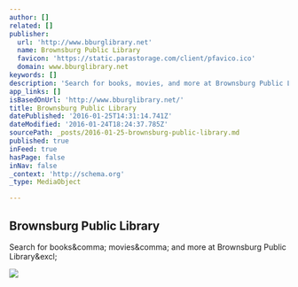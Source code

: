 ```yaml
---
author: []
related: []
publisher:
  url: 'http://www.bburglibrary.net'
  name: Brownsburg Public Library
  favicon: 'https://static.parastorage.com/client/pfavico.ico'
  domain: www.bburglibrary.net
keywords: []
description: 'Search for books, movies, and more at Brownsburg Public Library!'
app_links: []
isBasedOnUrl: 'http://www.bburglibrary.net/'
title: Brownsburg Public Library
datePublished: '2016-01-25T14:31:14.741Z'
dateModified: '2016-01-24T18:24:37.785Z'
sourcePath: _posts/2016-01-25-brownsburg-public-library.md
published: true
inFeed: true
hasPage: false
inNav: false
_context: 'http://schema.org'
_type: MediaObject

---
```

<article style=""><h1>Brownsburg Public Library</h1><p>Search for books&amp;comma; movies&amp;comma; and more at Brownsburg Public Library&amp;excl;</p><img src="https://static.wixstatic.com/media/23c523_c9aa1bc886a047a8a0895ca0aa9a54d3.png" /></article>